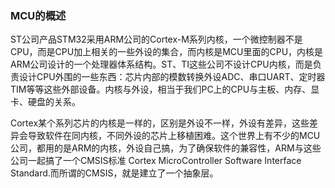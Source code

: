 ### MCU的概述

ST公司产品STM32采用ARM公司的Cortex-M系列内核，一个微控制器不是CPU，而是CPU加上相关的一些外设的集合，而内核是MCU里面的CPU，内核是ARM公司设计的一个处理器体系结构。ST、TI这些公司不设计CPU内核，而是负责设计CPU外围的一些东西：芯片内部的模数转换外设ADC、串口UART、定时器TIM等等这些外部设备。内核与外设，相当于我们PC上的CPU与主板、内存、显卡、硬盘的关系。

Cortex某个系列芯片的内核是一样的，区别是外设不一样，外设有差异，这些差异会导致软件在同内核，不同外设的芯片上移植困难。这个世界上有不少的MCU公司，都用的是ARM的内核，外设自己搞，为了确保软件的兼容性，ARM与这些公司一起搞了一个CMSIS标准 Cortex MicroController Software Interface Standard.而所谓的CMSIS，就是建立了一个抽象层。


